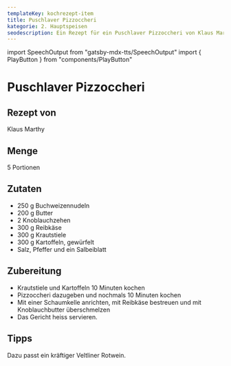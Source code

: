 ```yaml
---
templateKey: kochrezept-item
title: Puschlaver Pizzoccheri
kategorie: 2. Hauptspeisen
seodescription: Ein Rezept für ein Puschlaver Pizzoccheri von Klaus Marthy.
---
```

import SpeechOutput from "gatsby-mdx-tts/SpeechOutput"
import { PlayButton } from "components/PlayButton"

<SpeechOutput id="kochrezept-klaus-marthy-puschlaver-pizzoccheri" customPlayButton={PlayButton}>

# Puschlaver Pizzoccheri

## Rezept von

Klaus Marthy

## Menge

5 Portionen

## Zutaten

* 250 g Buchweizennudeln  
* 200 g Butter  
* 2 Knoblauchzehen   
* 300 g Reibkäse 
* 300 g Krautstiele 
* 300 g Kartoffeln, gewürfelt 
* Salz, Pfeffer und ein Salbeiblatt 

## Zubereitung

* Krautstiele und Kartoffeln 10 Minuten kochen  
* Pizzoccheri dazugeben und nochmals 10 Minuten kochen  
* Mit einer Schaumkelle anrichten, mit Reibkäse bestreuen 
und mit Knoblauchbutter überschmelzen 
* Das Gericht heiss servieren.  

## Tipps

Dazu passt ein kräftiger Veltliner Rotwein. 

</SpeechOutput>
